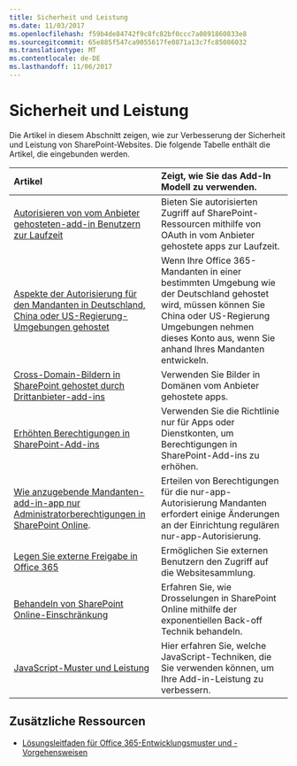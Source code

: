```yaml
---
title: Sicherheit und Leistung
ms.date: 11/03/2017
ms.openlocfilehash: f59b4de84742f9c8fc82bf0ccc7a0891860833e8
ms.sourcegitcommit: 65e885f547ca9055617fe0871a13c7fc85086032
ms.translationtype: MT
ms.contentlocale: de-DE
ms.lasthandoff: 11/06/2017
---
```

# <a name="security-and-performance"></a>Sicherheit und Leistung

Die Artikel in diesem Abschnitt zeigen, wie zur Verbesserung der Sicherheit und Leistung von SharePoint-Websites. Die folgende Tabelle enthält die Artikel, die eingebunden werden.

|**Artikel**|**Zeigt, wie Sie das Add-In Modell zu verwenden.**|
|:-----|:-----|
|[Autorisieren von vom Anbieter gehosteten-add-in Benutzern zur Laufzeit](authorize-provider-hosted-add-in-users-at-run-time-by-using-oauth.md)|Bieten Sie autorisierten Zugriff auf SharePoint-Ressourcen mithilfe von OAuth in vom Anbieter gehostete apps zur Laufzeit.|
| [Aspekte der Autorisierung für den Mandanten in Deutschland, China oder US-Regierung-Umgebungen gehostet](Extending-SharePoint-Online-for-Germany-China-USGovernment-environments.md) | Wenn Ihre Office 365-Mandanten in einer bestimmten Umgebung wie der Deutschland gehostet wird, müssen können Sie China oder US-Regierung Umgebungen nehmen dieses Konto aus, wenn Sie anhand Ihres Mandanten entwickeln.|
|[Cross-Domain-Bildern in SharePoint gehostet durch Drittanbieter-add-ins](cross-domain-images-in-sharepoint-provider-hosted-add-ins.md)|Verwenden Sie Bilder in Domänen vom Anbieter gehostete apps.|
|[Erhöhten Berechtigungen in SharePoint-Add-ins](elevated-privileges-in-sharepoint-add-ins.md)|Verwenden Sie die Richtlinie nur für Apps oder Dienstkonten, um Berechtigungen in SharePoint-Add-ins zu erhöhen.|
|[Wie anzugebende Mandanten-add-in-app nur Administratorberechtigungen in SharePoint Online](how-to-provide-add-in-app-only-tenant-administrative-permissions-in-sharepoint-online.md).| Erteilen von Berechtigungen für die nur-app-Autorisierung Mandanten erfordert einige Änderungen an der Einrichtung regulären nur-app-Autorisierung. |
|[Legen Sie externe Freigabe in Office 365](Set-external-sharing-on-site-collections-in-Office-365.md)|Ermöglichen Sie externen Benutzern den Zugriff auf die Websitesammlung.|
|[Behandeln von SharePoint Online-Einschränkung](Handle-SharePoint-Online-throttling-by-using-exponential-back-off.md) | Erfahren Sie, wie Drosselungen in SharePoint Online mithilfe der exponentiellen Back-off Technik behandeln. |
|[JavaScript-Muster und Leistung](javascript-patterns-and-performance.md)| Hier erfahren Sie, welche JavaScript-Techniken, die Sie verwenden können, um Ihre Add-in-Leistung zu verbessern.

## <a name="additional-resources"></a>Zusätzliche Ressourcen
<a name="bk_addresources"> </a>

- [Lösungsleitfaden für Office 365-Entwicklungsmuster und -Vorgehensweisen](Office-365-development-patterns-and-practices-solution-guidance.md)
